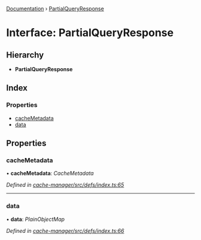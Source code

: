 [Documentation](../README.md) › [PartialQueryResponse](partialqueryresponse.md)

# Interface: PartialQueryResponse

## Hierarchy

* **PartialQueryResponse**

## Index

### Properties

* [cacheMetadata](partialqueryresponse.md#cachemetadata)
* [data](partialqueryresponse.md#data)

## Properties

###  cacheMetadata

• **cacheMetadata**: *CacheMetadata*

*Defined in [cache-manager/src/defs/index.ts:65](https://github.com/badbatch/graphql-box/blob/05751bfd/packages/cache-manager/src/defs/index.ts#L65)*

___

###  data

• **data**: *PlainObjectMap*

*Defined in [cache-manager/src/defs/index.ts:66](https://github.com/badbatch/graphql-box/blob/05751bfd/packages/cache-manager/src/defs/index.ts#L66)*
